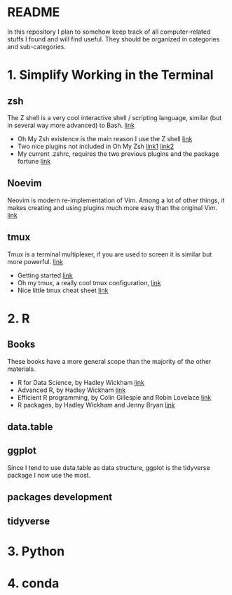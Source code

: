# README 

In this repository I plan to somehow keep track of all computer-related stuffs I found 
and will find useful. They should be organized in categories and sub-categories. 

# 1. Simplify Working in the Terminal 

## zsh
The Z shell is a very cool interactive shell / scripting language, similar 
(but in several way more advanced) to Bash. [link](http://zsh.sourceforge.net/)

- Oh My Zsh existence is the main reason I use the Z shell 
[link](https://ohmyz.sh/)    
- Two nice plugins not included in Oh My Zsh 
[link1](https://github.com/zsh-users/zsh-syntax-highlighting) 
[link2](https://github.com/zsh-users/zsh-autosuggestions)    
- My current .zshrc, requires the two previous plugins and the package fortune 
[link](https://github.com/SinomeM/DotFilesEtc/blob/master/.zshrc)    

## Noevim 
Neovim is modern re-implementation of Vim. Among a lot of other things, it makes 
creating and using plugins much more easy than the original Vim. [link](https://neovim.io/)

## tmux 
Tmux is a terminal multiplexer, if you are used to screen it is similar but more 
powerful. [link](https://github.com/tmux/tmux/wiki)

- Getting started [link](https://github.com/tmux/tmux/wiki/Getting-Started)    
- Oh my tmux, a really cool tmux configuration, 
[link](https://github.com/gpakosz/.tmux)    
- Nice little tmux cheat sheet [link](https://tmuxcheatsheet.com/)    

# 2. R

## Books 
These books have a more general scope than the majority of the other materials.

- R for Data Science, by Hadley Wickham [link](https://r4ds.had.co.nz/)    
- Advanced R, by Hadley Wickham [link](https://adv-r.hadley.nz/index.html)    
- Efficient R programming, by Colin Gillespie and Robin Lovelace 
[link](https://csgillespie.github.io/efficientR/index.html)    
- R packages, by Hadley Wickham and Jenny Bryan [link](https://r-pkgs.org/)     

## data.table 

## ggplot 
Since I tend to use data.table as data structure, ggplot is the tidyverse package I
now use the most.

## packages development 

## tidyverse 

# 3. Python 

# 4. conda 

